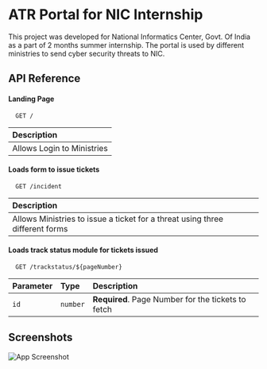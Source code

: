 
# ATR Portal for NIC Internship

This project was developed for National Informatics Center, Govt. Of India as a part of 2 months summer internship. The portal is used by different ministries to send cyber security threats to NIC.
## API Reference

#### Landing Page

```http
  GET /
```

|  Description                |
|  :------------------------- |
|  Allows Login to Ministries |

#### Loads form to issue tickets

```http
  GET /incident
```

|  Description                |
|  :------------------------- |
|  Allows Ministries to issue a ticket for a threat using three different forms  |

#### Loads track status module for tickets issued

```http
  GET /trackstatus/${pageNumber}
```

| Parameter | Type     | Description                       |
| :-------- | :------- | :-------------------------------- |
| `id`      | `number` | **Required**. Page Number for the tickets to fetch |


## Screenshots

![App Screenshot](https://drive.google.com/file/d/1O9RdKalc_LFU8AXQw47s3AGpNrTBokQs/view?usp=sharing)

